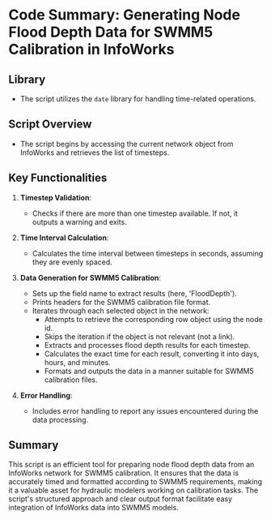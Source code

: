 
# Code Summary: Generating Node Flood Depth Data for SWMM5 Calibration in InfoWorks

## Library
- The script utilizes the `date` library for handling time-related operations.

## Script Overview
- The script begins by accessing the current network object from InfoWorks and retrieves the list of timesteps.

## Key Functionalities
1. **Timestep Validation**:
   - Checks if there are more than one timestep available. If not, it outputs a warning and exits.

2. **Time Interval Calculation**:
   - Calculates the time interval between timesteps in seconds, assuming they are evenly spaced.

3. **Data Generation for SWMM5 Calibration**:
   - Sets up the field name to extract results (here, 'FloodDepth').
   - Prints headers for the SWMM5 calibration file format.
   - Iterates through each selected object in the network:
     - Attempts to retrieve the corresponding row object using the node id.
     - Skips the iteration if the object is not relevant (not a link).
     - Extracts and processes flood depth results for each timestep.
     - Calculates the exact time for each result, converting it into days, hours, and minutes.
     - Formats and outputs the data in a manner suitable for SWMM5 calibration files.

4. **Error Handling**:
   - Includes error handling to report any issues encountered during the data processing.

## Summary
This script is an efficient tool for preparing node flood depth data from an InfoWorks network for SWMM5 calibration. It ensures that the data is accurately timed and formatted according to SWMM5 requirements, making it a valuable asset for hydraulic modelers working on calibration tasks. The script's structured approach and clear output format facilitate easy integration of InfoWorks data into SWMM5 models.
